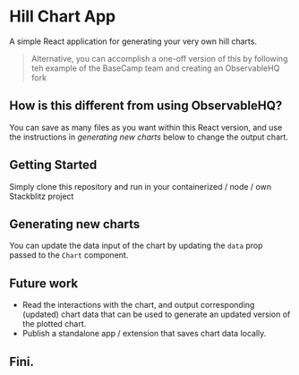# Hill Chart App

A simple React application for generating your very own hill charts. 

> Alternative, you can accomplish a one-off version of this by following teh example of the BaseCamp team and creating an ObservableHQ fork

## How is this different from using ObservableHQ?

You can save as many files as you want within this React version, and use the instructions in *generating new charts* below to change the output chart.

## Getting Started 

Simply clone this repository and run in your containerized / node / own Stackblitz project

## Generating new charts

You can update the data input of the chart by updating the `data` prop passed to the `Chart` component.

## Future work

* Read the interactions with the chart, and output corresponding (updated) chart data that can be used to generate an updated version of the plotted chart.
* Publish a standalone app / extension that saves chart data locally.

## Fini.
